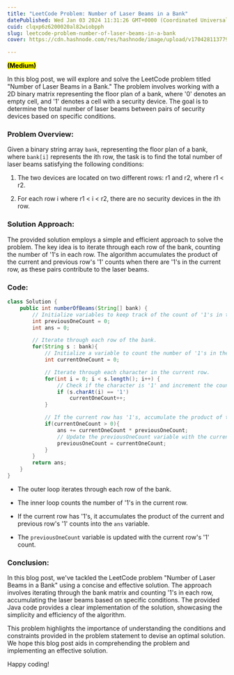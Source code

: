 ```yaml
---
title: "LeetCode Problem: Number of Laser Beams in a Bank"
datePublished: Wed Jan 03 2024 11:31:26 GMT+0000 (Coordinated Universal Time)
cuid: clqxp6z6200020al82wiobpph
slug: leetcode-problem-number-of-laser-beams-in-a-bank
cover: https://cdn.hashnode.com/res/hashnode/image/upload/v1704281137793/4fa4b2c0-3b30-48cf-b349-f08f559d7ff0.png

---
```


**<mark>(Medium)</mark>**

In this blog post, we will explore and solve the LeetCode problem titled "Number of Laser Beams in a Bank." The problem involves working with a 2D binary matrix representing the floor plan of a bank, where '0' denotes an empty cell, and '1' denotes a cell with a security device. The goal is to determine the total number of laser beams between pairs of security devices based on specific conditions.

### **Problem Overview:**

Given a binary string array `bank`, representing the floor plan of a bank, where `bank[i]` represents the ith row, the task is to find the total number of laser beams satisfying the following conditions:

1. The two devices are located on two different rows: r1 and r2, where r1 &lt; r2.
    
2. For each row i where r1 &lt; i &lt; r2, there are no security devices in the ith row.
    

### **Solution Approach:**

The provided solution employs a simple and efficient approach to solve the problem. The key idea is to iterate through each row of the bank, counting the number of '1's in each row. The algorithm accumulates the product of the current and previous row's '1' counts when there are '1's in the current row, as these pairs contribute to the laser beams.

### Code:

```java
class Solution {
    public int numberOfBeams(String[] bank) {
        // Initialize variables to keep track of the count of '1's in the previous row and the total number of laser beams.
        int previousOneCount = 0;
        int ans = 0;

        // Iterate through each row of the bank.
        for(String s : bank){
            // Initialize a variable to count the number of '1's in the current row.
            int currentOneCount = 0;

            // Iterate through each character in the current row.
            for(int i = 0; i < s.length(); i++) {
                // Check if the character is '1' and increment the count.
                if (s.charAt(i) == '1')
                    currentOneCount++;
            }

            // If the current row has '1's, accumulate the product of the current and previous row's '1' counts.
            if(currentOneCount > 0){
                ans += currentOneCount * previousOneCount;
                // Update the previousOneCount variable with the current row's '1' count.
                previousOneCount = currentOneCount;
            }
        }
        return ans;
    }
}
```

* The outer loop iterates through each row of the bank.
    
* The inner loop counts the number of '1's in the current row.
    
* If the current row has '1's, it accumulates the product of the current and previous row's '1' counts into the `ans` variable.
    
* The `previousOneCount` variable is updated with the current row's '1' count.
    

### **Conclusion:**

In this blog post, we've tackled the LeetCode problem "Number of Laser Beams in a Bank" using a concise and effective solution. The approach involves iterating through the bank matrix and counting '1's in each row, accumulating the laser beams based on specific conditions. The provided Java code provides a clear implementation of the solution, showcasing the simplicity and efficiency of the algorithm.

This problem highlights the importance of understanding the conditions and constraints provided in the problem statement to devise an optimal solution. We hope this blog post aids in comprehending the problem and implementing an effective solution.

Happy coding!